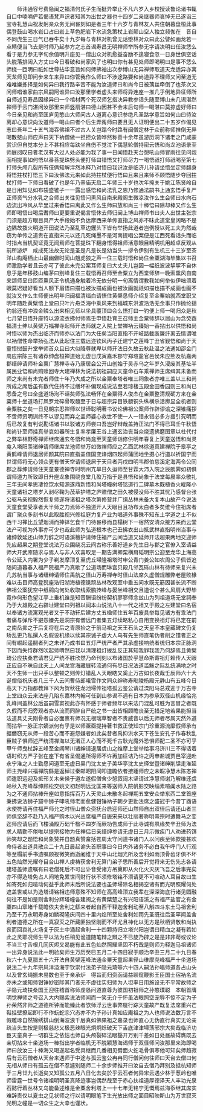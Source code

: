 <!-- { "loadSidebar": true } -->
　　师讳通容号费隐闽之福清何氏子生而挺异举止不凡六岁入乡校授读鲁论诸书辄自口中喃喃俨若偈语梵声识者知其为出世之器也十四岁二亲继器师哀悼无已遂诣三宝寺礼慧山祝发躬亲众务无间晷刻如是者三年十六岁与青林友人共住朝暮盘桓此事偶登鼓山喝水岩口占曰岩上草色肥岩下水流急策杖上岩颠山空人独立频伽在　音自不同虎生三日气已吞牛矣十九岁每与青林对机曾无话堕林对众曰此公譬如画龙若一点睛便当飞去是时师乃起参方之志首谒寿昌无明禅师举所参无字请决明曰任汝恁么看于是力参无字旬余值明升座见一僧出众对机愈益奋励不遑寝食忽一日身世俱空话头脱落排闼入方丈曰今日看破和尚家风了也明曰你有甚见处师即喝明曰是事不恁么师绕一匝明曰祇如世尊拈华意旨如何师拂袖出次参博山无异禅师取道天龙适异亦寓天龙师见即问步来车来异曰你管我作么师曰不涉途路要和尚道异不理师又问至道无难唯嫌拣择是如何异曰我行路辛苦不能为汝道师曰和尚今日被蕅丝牵倒了也茶次又问师唱谁家曲宗风嗣阿谁异曰汝那里学者虚头来师将异连座一推几乎倒地异征师所自师述见寿昌因缘异曰一个棺材两个死汉师乞指决异教参话头随至博山未几谒湛然禅师于云门湛问汝那里来师竖扇湛曰德山因甚不会末后句师一喝湛曰莫掠虚好师曰今日亲见和尚至匡庐见憨山大师问古人道离心意识参绝凡圣路学意旨如何山曰待汝离却心意识向汝道师一喝山曰者个后生弄觜师曰要且无人证明便出二十五岁作偈见志曰吾年二十五气海吞佛祖不过古人关岂蹋今时路有闽僧定林于众前称师推倒无异喝散憨山师应声曰天下衲僧做一担担众皆哗然称善十余年虽游历洞下诸老之门咸蒙赏识但自觉本分上不甚相应每趺坐自伤不觉泣下偶慧轮僧持密云悟和尚龙池语录至师展阅叹曰者老汉有大过人处必能为我了事一日闻悟赴天台憩吼山师冒雨往见问觌面相提事如何悟以番菩提珠劈头便打师曰错悟又打师尽力一喝悟祇打师祇喝至第七打师头颅几裂所有伎俩知解泮然冰释乃对悟曰我识汝是临济儿孙请坐悟坐定师翻身将悟拄杖打悟三下曰汝佛法元来如此持拄杖便行悟曰且来且来师不顾悟随步夺回拄杖打师一下师曰看破了也是年乃熹庙天启二年师三十岁也次年掩关于姚江陈贤岭自是日用知见如布袋盛锥子一一露出感悟和尚法乳之恩乃修通法嗣书上通玄悟手复严正师资气分水乳之合师出关往见悟问熏风自南来殿阁生微凉汝作么生会师曰水向石边流出冷风从华里过来香悟曰离此又作么生师曰放和尚三十棒悟曰除却棒又作么生师即喝悟曰喝后聻师曰更要重说偈言悟休去师归闽上博山禅师书曰夫人出世主张宗门须是超方眼目具严大手段始不负达摩西来单传直指之风亦不昧此道堂皇阔略不是边隅故拨火明道开田说法乃至乱草边钁头下皆有举扬此道者岂例授以死工夫为然哉窃为单传之道贵在直指宋元以还几死绳墨不是河南提唱公案便是江西死看话头而临时指点当机契证竟无闻焉师在菩提珠下翻身悟得祖师活意眼目精明机用超卓反观从前所游炉　咸成死法故无论是圣是凡是长是幼当头一拶令伊别有生机三十三岁至茶洋山构庵栖止山最幽僻时闻山魈虎狼之声一住三载时悟和尚住金粟湖海毕集以书召师激励学者且云亦可了彼此未完公案耳师复曰大丈夫儿岂因一幅纸波波挈挈不自休息乎是年移鼓山编茅曰别峰复住三载悟再召师至金粟立为西堂师辞一晚索熏风自南来颂师呈曰匝匝熏风正令机通身触着冷无依分明一句离情谓教我如何举似伊咄须着眼莫迟疑好看当人额下眉悟曰描也被汝描成画也被汝画就祇如描也描不成画也画不就汝又作么生师便出明年归闽福清缁白请悟住黄檗恳师介绍复至金粟始就西堂职又明年随赴黄檗悟上堂曰只叶片舟泛海中乘风来到福城东洪波浩浩无余事只作抛纶擿钓翁还有冲浪金鳞么出来相见师以坐具覆顶曰会么悟打曰一钓便上师一喝归众是秋七月望日悟升座特以源流衣拂付师焉壬申悟赴育王召师主金粟师辞以居山为念癸酉福清士绅以黄檗万福禅寺起师开法师就之入院上堂禅衲云臻始一香拈出以供悟和尚时悟以师为杰出临济而师亦以法门为大任矣当阳直指不开岐路截断廉纤离去情谓唯以衲僧性命举扬弘法从此起住三载远迩钦风丙子迁建宁之莲峰丁丑省觐悟和尚于天童悟挝鼓升堂举师首众且曰大似降尊就卑以师开法日久故云秋赴温之法通如邵金门周应宗陈三有诸荐绅盘桓禅道殆无虚日戊寅嘉禾郡守郑瑄盐官邑侯朱应熊及杭嘉两郡缙绅请师补金粟广慧禅寺寺乃康居会公开山创始于吴赤乌之年岁久浸废其基址半属民业悟和尚购赎回寺大建禅林为说法初祖嗣应天童命石车乘禅师主席缉其未备而师之来尚有未完者师住十年乃大成之所以金粟奉塔者唯三祠象者亦唯三盖以三和尚所成之席后虽有数代住持不过缮坏补偏现成说法至若琼楼玉殿金田香园则三和尚已悉备之号曰全盛道场洵不诬矣师弘法畅怀在金粟得人俊杰在金粟整清规砺方来在金粟师十坐道场打凤罗龙碎骨取髓至于日与超宗异目铁额铜头纵横杀活廓显全机者则金粟胜之矣一日见朝宗忍禅师以世谛聪明著书议论佛祖公案师作辟谬谕之深锥痛拶不啻师资明训终不以谬见而弃之盖师婆心救世不使一人一错永错必多方援引究明而后已故复有判说勘语诸书以驳诸方师尝曰吾岂好辩哉盖持正法门不得已耳壬午秋悟和尚讣至师挂真举哀如器所生复率孝廉王谷上通玄治丧当众烧遗拂磨图章以杜代付之弊举林野奇禅师继席通玄冬悟和尚龛至天童师诣修供明年春复上天童送悟和尚灵龛入塔阳羡诸绅请师继席龙池师举万如微禅师应之乙酉武林徐道真建禅院于皋亭之黄鹤峰请师退居师颜其院曰直指盖值国变烽烟四起师蒲团地坐摄心行道以祈国宁而世谓师将无心领众更有僧天空请师退居于天目者丙戌四明韦郡伯慈溪定海两令公同郡之荐绅请师住天童景德禅寺时明州亢旱日久迨师至甘霖大沛入院之辰朗霁如初俱谓师道力所致即日升座龙象围绕食堂几盈万指于是县悟和尚象于法堂每晨率众敬礼三年无间孝思凄怆饮水知源遂鼎新悟和尚塔幢树塔铭道行二碑墓木既植香火嵷隆小天童诸祖之塔岁入剥尽鞠为茂草护塔之庐赡僧之田久被侵没师不胜其忧乃感督台张公驱马亲视毅然恢复师遂将诸祖之塔次第修营并广缉丛林未备大复本山故产今说法天童食堂受享者大半师之力焉师不独道开人天眼目且功布太白者多矣维今住祖席者谓广聚众多刻书以此取胜视兴修祖庭力复产业为唱道外事殊不知东土学道之士不似西干习禅比丘望烟消而捧钵乞食千门待晷移而县榻树下一宿然安清众接方来而云堂法产可视为外事亦可少也哉此师为弘道根本也己丑拂衣出山抵武林直指明州当事与诸绅敦延还山师力辞之时语溪檀护请师住福严云间当道又延师开法超果两地交迎师先应超果之期登堂说法万众围绕况云间古称乐善好道乡先生日与郡之官僚入室请益师大开武库随求与焉人与非人欢喜取足一期告满楖栗横肩韬明宗公迎至龙华上海高令公延入内署为少子剃发摩顶复至虎丘埽隆祖塔时申公青门姜公如农周公子佩皆追随问道暮春入福严院福严乃真歇了公道场而琳宫贝殿几邻瓦砾山林有待师来复兴未几苏杭当事与诸缙绅请师住禹航之径山万寿禅寺时径山法席久虚僧规雕弊老屋败椽难以击目师高登猊座浩归湖海植德镌顽丛林改观室中垂五问水既无筋因甚长流不断佛祖公案犹空中纸鹞向何处收取线索鹏抟峰与晏坐峰相交且道说个甚么风扇大野毕竟作何形色望江亭上垂机谁是知音酬语纷纷契机寥寥师念兹山为列祖道场无堂祠奉乃于大雄殿之右辟址建堂曰列祖以祠本山说法八十一代之祖又于殿之左建堂曰名宿以奉诸方流寓观光者又于不动轩后建方丈五楹师住五年百废具举每见诸方有乖法门者痛与弹斥不避怨嫌先是洞宗有僧远门者集五灯续略私心自用变换祖灯将已定在前之南岳抑之于后复将在后之青原抬之于前马祖之天王石头之天皇不本皇藏碑文仍复矫乱更乃私撰人名假设机缘以续其宗诚子虚大人乌有先生师直笔伪者削之错者正之间有崛起遥嗣者列之未详乃成书曰五灯严统严者严其承虚接响统者统归本宗正脉洞下因而失恃群然吠起师喟然曰我以清理祖灯拨乱反正其知我罪我我乃何辞焉且黄檗琦公应扶桑君请君见严统不胜欣然乃命刊刻以布诸国於乎慧命斯寄祖灯赖传人天眼正应自不昧自此天上人间龙宫海藏展转流通何有尽日况法道滥觞之际乱统满地之时天不生师一出只手以整顿之则传灯错乱人天眼瞎又奚止万古如长夜哉壬辰师六十大诞僧俗祝庆者几三千人云间曹侍郎峨雪作文同众绅称寿毗陵杨殿元静山有五峰今日高天下万指都教拜下风为贺秋往龙池埽传祖塔孤云鉴公请过溧阳马总戎迎于万古寺上堂四众云来法座几陷东嘉林内翰可任到山参谒不遇有日本为参承双径山机缘恰兆乳峰间盖林公后虽嗣雪窦视此亦有怀感于师者频年以来法门混乱可胜为言冒之者既久假而不归旁观者亦从流而同醉自严统之书一出皆相顾瞻丧至无措足地若果能担当法道具丈夫刚骨者自必面禀有师况无根瑞草智者不贵威音以后无师者尽属天然外道而拈华一脉正宗嫡派何有乎是以师亟亟提持著书救正使知宗门珍重源流靡假师承有据僭窃无从师一段苦心而不避怨嫌者如此矣昔者禹抑洪水天下苍生安孔子作春秋乱臣贼子惧师述严统清禅海以无淆正人心而不死千古耿光魔外恐惧师配二圣不亦可乎甲午师曳杖辞五峰至金阊琴川诸绅请退居虞山之维摩上堂举给事冯济川三不得话着语时织方严子张在座下有省呈偈通所得师不许再加征诘乃许之丙申盐城贾邑宰迎赴永宁淮之人士勤恳问道至无虚日吴门沈太史子美华亭沈太史绎堂暨诸绅削牍走淮延师主尧峰兴福禅院繇是返棹过秦邮昭阳间叩道瞻依者接踵师应之未暇净慧木陈忞禅师遣职远迎及抵邗关木亲候于道左遂假僧舍少憩叙阔木坚请过净慧师谢乃解维还虞岭秋入尧峰荐绅顾松交姚文初赵明远沈匡来等送师入院帆影交映缁素喧阗水陆之路为之不通师拈棒升座如意指挥百万人天灵山未散冬起禅期五堂安众举东西二堂首座秉拂说法狮子窟中狮子哮吼师老而愈健钳锤衲子朝夕更勤法席之盛冠于今昔丁酉语水使符请再住福严师允之时径山僧众赍抚台启迎师还山然师自出双径后请还山者三师俱坚辞不赴乃入福严购木以兴丛席福严自唐宋来以壮丽著称明熹宗时遭舞马之变迄师应请后而飞楼涌殿万础千楹不四岁而厥功告成师于此寺诚有夙缘矣辛丑师为法求人精勤不倦唯以提宗接物为任禅侣日亲缙绅参请无虚日三月示微疾门人劝进药饵师笑却之题悟和尚象赞并自题真赞畣括苍周太守问道书诸门人以问疾至师款接甚欢命侍者出道具散众二十九日晨起谕头首职事曰今日内外诸务不必白我午呼门人行观等至榻前手书遗嘱顾视微笑而逝阇维于天中山北烟光所及舍利如雨顶骨齿牙俱不坏五色灿然光耀夺目合山禅人虔祷获舍利无算门弟子思所善后开觉将来无伤先志各请建塔盖师遗嘱有曰老僧死后不可出讣音受诸方吊奠即从火化火灭灰飞吾之后事完矣亦不得造塔免占人间地免累世间财行状不须修塔铭不须请更不可喧动人耳目故曰生如寄死如归喧动何益乎此师末后所说法要也虽师埽除名相揭空诸有而光明照耀何处遮盖世或以为造塔请铭相违师意殊不知师在高高峰顶立我辈在深深海底行诸见圆融何往不是如是则舍利分辉塔幢各建闽之有黄檗楚之有兴阳语溪之有福严盐官之有金粟四山窣堵千载瞻依夫舍利之繇来者起自西干释迦舍利动至八斛四斗东土马祖舍利乃至千万永明寿身如鳞砌隆庆间四十里内焰所至处舍利如雨先圣既往后圣罕闻盖舍利者道德之所在一真寂灭之所藏匪独坚刚而不坏尤且神化以无方是秋栖贤敬和尚执丧而回哀礼火场复于灰土中涌起舍利一十四颗持归立塔兴阳岂谓曰精血之凝有若如此之灵耶况师生平以法为任稍见诡道随笔辩之辩之不已旋乃辟之是是非非苟或议论不当三寸舌根几同灰烬又曷能有此五色灿然照耀坚固不朽哉是则师为释迦马祖诸师一出异身说法此一明验矣师生万历癸巳五月二十四日寂于顺治辛丑三月二十九日春秋六十九夏腊五十六开法自黄檗莲峰法通金粟天童超果径山维摩尧峰福严十坐道场说法二十九年宗风洋溢海宇钦崇付法弟子隐元琦等六十四人嗣法孙唱师道各占山头以及曾玄绳振未易数也至于亲承炉　得旨而归赍函请益聊窥鞭影王臣国士宿衲名流亦未之或知师钳锤妙密陟其门者无不虚往实归师为人坦率日用施设无不平常故师之子隐元琦扶桑国王迎往稽首称师虔恳问道直尊为彼国初祖师之孙憨璞聪　本朝首膺明觉禅师之号召入大内赐紫说法师闻而一笑无介于怀虽法眼照空宠辱不惊不足为子孙荣然非师之道德所钟而能臻此者欤师浮云世事弊屣行踪天童故产既复法席重兴芒鞋挂壁撩起即行不作蚖蛇恋穴态亦不为子孙计真如应庵祖之为人也师说法数万言不假雕琢自然锦绣排山倒海波浪千层真如佛果祖之嘉录也师直心无伪直行真实无论亲疏当头生按是则极慈悲又极恶辣眼光炯炯烁破天下舌底津津埽荡邪宗大矣哉临济功臣天童真子一切群生之依怙也师自头颅裂碎法眼豁开万别千差如日处昼故碍膺既去亲切拈来十坐道场一棒指出学者临机无不脱颖慧海谒师于双径师问汝那里来海即喝师曰放汝三十棒海又喝遂起名受具继而几番相见劈面火蛇毛骨俱寒他可知矣师趋寂后有云石僧者从天台来遇师于中途与孤云鉴公冉冉同行僧问何往师曰天台去僧曰何无相从师曰有孤云在僧不忍遽别随师二十余步师推开曰汝自去僧乃拜别及抵杭知师于三月廿九长逝矣又知孤公五月八日化去矣於乎云石者何异宋云遇少林于葱岭也唯师雷霆一世号令诸祖明明圣真降迹事岂偶然哉至于赤心扶祖道厚德泽天人丰功光泉石懿行着丛林又乌能备述维是金粟舍利塔上一十七年无铭宁无慨焉兹海忝继其席实难辞责仅以夏虫之见状师之行以请明眼笔下生光放出师之面目昭映斯山为万世寂灭光明之幢是一切众生之大幸也谨状。
